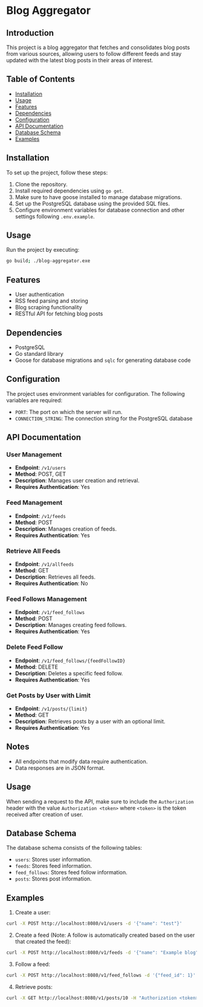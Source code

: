 # Blog Aggregator

## Introduction
This project is a blog aggregator that fetches and consolidates blog posts from various sources, allowing users to follow different feeds and stay updated with the latest blog posts in their areas of interest.

## Table of Contents
- [Installation](#installation)
- [Usage](#usage)
- [Features](#features)
- [Dependencies](#dependencies)
- [Configuration](#configuration)
- [API Documentation](#api-documentation)
- [Database Schema](#database-schema)
- [Examples](#examples)

## Installation
To set up the project, follow these steps:
1. Clone the repository.
2. Install required dependencies using `go get`.
3. Make sure to have goose installed to manage database migrations.
4. Set up the PostgreSQL database using the provided SQL files.
5. Configure environment variables for database connection and other settings following `.env.example`.

## Usage
Run the project by executing:
```bash
go build; ./blog-aggregator.exe
```

## Features
- User authentication
- RSS feed parsing and storing
- Blog scraping functionality
- RESTful API for fetching blog posts

## Dependencies
- PostgreSQL
- Go standard library
- Goose for database migrations and `sqlc` for generating database code

## Configuration
The project uses environment variables for configuration. The following variables are required:
- `PORT`: The port on which the server will run.
- `CONNECTION_STRING`: The connection string for the PostgreSQL database

## API Documentation

### User Management
- **Endpoint**: `/v1/users`
- **Method**: POST, GET
- **Description**: Manages user creation and retrieval.
- **Requires Authentication**: Yes

### Feed Management
- **Endpoint**: `/v1/feeds`
- **Method**: POST
- **Description**: Manages creation of feeds.
- **Requires Authentication**: Yes

### Retrieve All Feeds
- **Endpoint**: `/v1/allfeeds`
- **Method**: GET
- **Description**: Retrieves all feeds.
- **Requires Authentication**: No

### Feed Follows Management
- **Endpoint**: `/v1/feed_follows`
- **Method**: POST
- **Description**: Manages creating feed follows.
- **Requires Authentication**: Yes

### Delete Feed Follow
- **Endpoint**: `/v1/feed_follows/{feedFollowID}`
- **Method**: DELETE
- **Description**: Deletes a specific feed follow.
- **Requires Authentication**: Yes

### Get Posts by User with Limit
- **Endpoint**: `/v1/posts/{limit}`
- **Method**: GET
- **Description**: Retrieves posts by a user with an optional limit.
- **Requires Authentication**: Yes

## Notes
- All endpoints that modify data require authentication.
- Data responses are in JSON format.

## Usage
When sending a request to the API, make sure to include the `Authorization` header with the value `Authorization <token>` where `<token>` is the token received after creation of user.

## Database Schema
The database schema consists of the following tables:
- `users`: Stores user information.
- `feeds`: Stores feed information.
- `feed_follows`: Stores feed follow information.
- `posts`: Stores post information.

## Examples
1. Create a user:
```bash
curl -X POST http://localhost:8080/v1/users -d '{"name": "test"}'
```

2. Create a feed (Note: A follow is automatically created based on the user that created the feed):
```bash
curl -X POST http://localhost:8080/v1/feeds -d '{"name": "Example blog", "url": "https://example.com/feed"}' -H "Authorization <token>"
```

3. Follow a feed:
```bash
curl -X POST http://localhost:8080/v1/feed_follows -d '{"feed_id": 1}' -H "Authorization <token>"
```

4. Retrieve posts:
```bash
curl -X GET http://localhost:8080/v1/posts/10 -H "Authorization <token>"
```